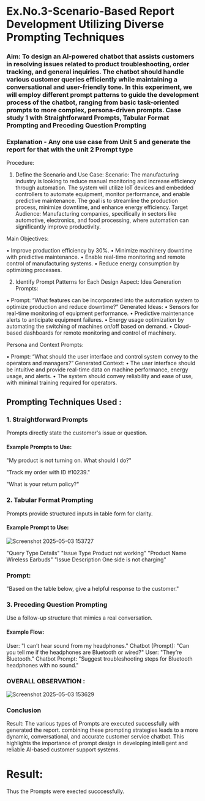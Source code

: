 # Ex.No.3-Scenario-Based Report Development Utilizing Diverse Prompting Techniques

### Aim: To design an AI-powered chatbot that assists customers in resolving issues related to product troubleshooting, order tracking, and general inquiries. The chatbot should handle various customer queries efficiently while maintaining a conversational and user-friendly tone. In this experiment, we will employ different prompt patterns to guide the development process of the chatbot, ranging from basic task-oriented prompts to more complex, persona-driven prompts. Case study 1 with Straightforward Prompts, Tabular Format Prompting and Preceding Question Prompting  

### Explanation - Any one use case from Unit 5 and generate the report for that with the unit 2 Prompt type
Procedure:
1.	Define the Scenario and Use Case:
Scenario:
The manufacturing industry is looking to reduce manual monitoring and increase efficiency through automation. The system will utilize IoT devices and embedded controllers to automate equipment, monitor performance, and enable predictive maintenance. The goal is to streamline the production process, minimize downtime, and enhance energy efficiency.
Target Audience:
Manufacturing companies, specifically in sectors like automotive, electronics, and food processing, where automation can significantly improve productivity.


Main Objectives:

•	Improve production efficiency by 30%.
•	Minimize machinery downtime with predictive maintenance.
•	Enable real-time monitoring and remote control of manufacturing systems.
•	Reduce energy consumption by optimizing processes.
 
2.	Identify Prompt Patterns for Each Design Aspect:
Idea Generation Prompts:

•	Prompt: “What features can be incorporated into the automation system to optimize production and reduce downtime?” Generated Ideas:
•	Sensors for real-time monitoring of equipment performance.
•	Predictive maintenance alerts to anticipate equipment failures.
•	Energy usage optimization by automating the switching of machines on/off based on demand.
•	Cloud-based dashboards for remote monitoring and control of machinery.

Persona and Context Prompts:

•	Prompt: “What should the user interface and control system convey to the operators and managers?” Generated Context:
•	The user interface should be intuitive and provide real-time data on machine performance, energy usage, and alerts.
•	The system should convey reliability and ease of use, with minimal training required for operators.

## Prompting Techniques Used :

### 1. Straightforward Prompts
Prompts directly state the customer's issue or question.

#### Example Prompts to Use:

"My product is not turning on. What should I do?"

"Track my order with ID #10239."

"What is your return policy?"

### 2. Tabular Format Prompting
Prompts provide structured inputs in table form for clarity.

#### Example Prompt to Use:
![Screenshot 2025-05-03 153727](https://github.com/user-attachments/assets/44f4cbbc-3eb3-4982-b831-f4c1bf8a8680)

"Query Type	Details"
"Issue Type	Product not working"
"Product Name	Wireless Earbuds"
"Issue Description	One side is not charging"

### Prompt:
"Based on the table below, give a helpful response to the customer."

### 3. Preceding Question Prompting
Use a follow-up structure that mimics a real conversation.

#### Example Flow:

User: "I can’t hear sound from my headphones."
Chatbot (Prompt): "Can you tell me if the headphones are Bluetooth or wired?"
User: "They’re Bluetooth."
Chatbot Prompt: "Suggest troubleshooting steps for Bluetooth headphones with no sound."

### OVERALL OBSERVATION  :
![Screenshot 2025-05-03 153629](https://github.com/user-attachments/assets/935d8a8b-75d4-414b-93c0-5d6b7378d879)

### Conclusion
Result: The various types of Prompts are executed successfully with generated the report. combining these prompting strategies leads to a more dynamic, conversational, and accurate customer service chatbot. This highlights the importance of prompt design in developing intelligent and reliable AI-based customer support systems.

# Result: 
Thus the Prompts were exected succcessfully.

